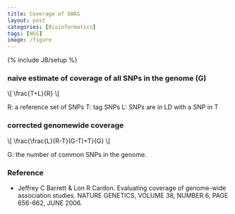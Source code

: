 ```yaml
---
title: Coverage of GWAS
layout: post
categories: [Bioinformatics]
tags: [NGS]
image: /figure
---
```

{% include JB/setup %}

### naive estimate of coverage of all SNPs in the genome (G)

\\[ \frac{T+L}{R} \\]

R: a reference set of SNPs
T: tag SNPs
L: SNPs are in LD with a SNP in T

### corrected genomewide coverage

\\[ \frac{\frac{L}{R-T}(G-T)+T}{G} \\]

G: the number of common SNPs in the genome.

### Reference

* Jeffrey C Barrett & Lon R Cardon. Evaluating coverage of genome-wide association studies. NATURE GENETICS, VOLUME 38, NUMBER 6, PAGE 656-662, JUNE 2006.

